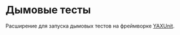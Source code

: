 # Дымовые тесты

Расширение для запуска дымовых тестов на фреймворке [YAXUnit](https://github.com/bia-technologies/yaxunit).
